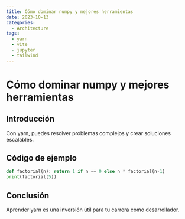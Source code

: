 ```yaml
---
title: Cómo dominar numpy y mejores herramientas
date: 2023-10-13
categories:
  - Architecture
tags:
  - yarn
  - vite
  - jupyter
  - tailwind
---
```


# Cómo dominar numpy y mejores herramientas

## Introducción

Con yarn, puedes resolver problemas complejos y crear soluciones escalables.

## Código de ejemplo

```python
def factorial(n): return 1 if n == 0 else n * factorial(n-1)
print(factorial(5))
```

## Conclusión

Aprender yarn es una inversión útil para tu carrera como desarrollador.